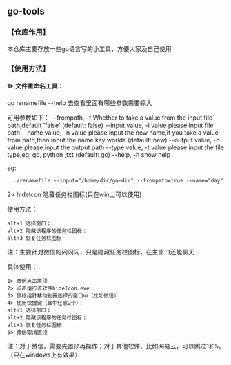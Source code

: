 ## go-tools
### 【仓库作用】

本仓库主要存放一些go语言写的小工具，方便大家及自己使用



### 【使用方法】

#### 1> 文件重命名工具：
go renamefile --help 去查看里面有哪些参数需要输入

可用参数如下：
   --frompath, -f            Whether to take a value from the input file path,default 'false'  (default: false)
   --input value, -i value   please input file path
   --name value, -n value    please input the new name,if you take a value from path,then input the name key worlds (default: new)
   --output value, -o value  please input the output path
   --type value, -t value    please input the file type,eg: go, python ,txt (default: go)
   --help, -h                show help

eg:

```
  ./renamefile --input="/home/dir/go-dir" --frompath=true --name="day"
```



2> hideIcon 隐藏任务栏图标(只在win上可以使用)

使用方法：

```
alt+1 选择窗口；
alt+2 隐藏该程序的任务栏图标； 
alt+3 恢复任务栏图标
```

注：主要针对微信的闪闪闪，只是隐藏任务栏图标，在主窗口还能聊天

具体使用：

```
1> 微信点击置顶
2> 点击运行该软件hideIcon.exe
3> 鼠标指针移动到要选择的窗口中（比如微信）
4> 使用快捷键（其中任意2个）：
alt+1 选择窗口；
alt+2 隐藏该程序的任务栏图标； 
alt+3 恢复任务栏图标
5> 微信取消置顶
```

注：对于微信，需要先置顶再操作；对于其他软件，比如网易云，可以跳过1和5。（只在windows上有效果）

